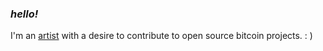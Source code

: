 ### _hello!_
I'm an [artist](https://www.janenecase.work) with a desire to contribute to open source bitcoin projects. : )
